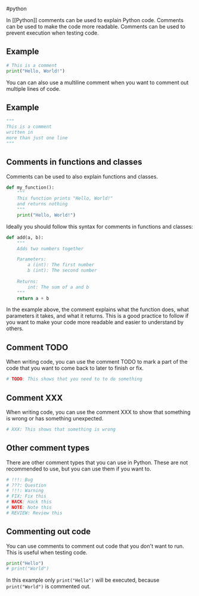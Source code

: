 #python

In [[Python]] comments can be used to explain Python code. Comments can be used to make the code more readable. Comments can be used to prevent execution when testing code.

## Example

```python
# This is a comment
print("Hello, World!")
```

You can can also use a multiline comment when you want to comment out multiple lines of code.

## Example

```python
"""
This is a comment
written in
more than just one line
"""
```

## Comments in functions and classes

Comments can be used to also explain functions and classes.

```python
def my_function():
    """
    This function prints "Hello, World!"
    and returns nothing
    """
    print("Hello, World!")
```

Ideally you should follow this syntax for comments in functions and classes:

```python
def add(a, b):
    """
    Adds two numbers together

    Parameters:
        a (int): The first number
        b (int): The second number
    
    Returns:
        int: The sum of a and b
    """
    return a + b
```

In the example above, the comment explains what the function does, what parameters it takes, and what it returns. This is a good practice to follow if you want to make your code more readable and easier to understand by others.

## Comment TODO

When writing code, you can use the comment TODO to mark a part of the code that you want to come back to later to finish or fix.

```python
# TODO: This shows that you need to to do something
```

## Comment XXX

When writing code, you can use the comment XXX to show that something is wrong or has something unexpected.

```python
# XXX: This shows that something is wrong
```

## Other comment types

There are other comment types that you can use in Python. These are not recommended to use, but you can use them if you want to.

```python
# !!!: Bug
# ???: Question
# !!!: Warning
# FIX: Fix this
# HACK: Hack this
# NOTE: Note this
# REVIEW: Review this
```

## Commenting out code

You can use comments to comment out code that you don't want to run. This is useful when testing code.

```python
print("Hello")
# print("World")
```

In this example only `print("Hello")` will be executed, because `print("World")` is commented out.